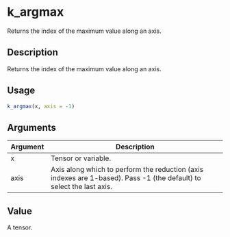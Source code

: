 # k_argmax


Returns the index of the maximum value along an axis.




## Description

Returns the index of the maximum value along an axis.





## Usage
```r
k_argmax(x, axis = -1)
```




## Arguments


Argument      |Description
------------- |----------------
x | Tensor or variable.
axis | Axis along which to perform the reduction (axis indexes are 1-based). Pass -1 (the default) to select the last axis.





## Value

A tensor.





